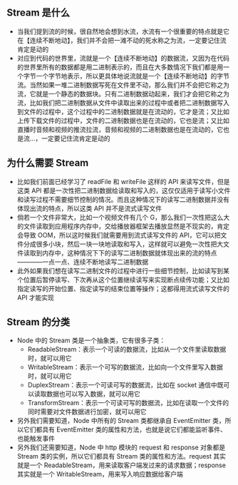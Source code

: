 ## Stream 是什么

* 当我们提到流的时候，很自然地会想到水流，水流有一个很重要的特点就是它在【连续不断地动】，我们并不会把一滩不动的死水称之为流，一定要记住流肯定是动的
* 对应到代码的世界里，流就是一个【连续不断地动】的数据流，又因为在代码的世界里所有的数据都是用二进制表示的，而且在大多数情况下我们都是用一个字节一个字节地表示，所以更具体地说流就是一个【连续不断地动】的字节流。当然如果一堆二进制数据写死在文件里不动，那么我们并不会把它称之为流，它就是一个静态的数据块。只有二进制数据动起来，我们才会把它称之为流，比如我们把二进制数据从文件中读取出来的过程中或者把二进制数据写入到文件的过程中，这个过程中的二进制数据就是在流动的，它才是流；又比如上传下载文件的过程中，文件的二进制数据也是在流动的，它也是流；又比如直播时音频和视频的推流拉流，音频和视频的二进制数据也是在流动的，它也是流...，一定要记住流肯定是动的

## 为什么需要 Stream

* 比如我们前面已经学习了 readFile 和 writeFile 这样的 API 来读写文件，但是这类 API 都是一次性把二进制数据给读取和写入的，这仅仅适用于读写小文件和读写过程不需要细节控制的情况。而且这种情况下的读写二进制数据并没有体现出流的特点，所以这类 API 并不是流式读写文件
* 倘若一个文件非常大，比如一个视频文件有几个 G，那么我们一次性把这么大的文件读取到应用程序内存中，交给播放器框架去播放显然是不现实的，肯定会导致 OOM，所以这时候我们就需要用到流式读写文件的 API，它可以把文件分成很多小块，然后一块一块地读取和写入，这样就可以避免一次性把大文件读取到内存中，这种情况下下的读写二进制数据就体现出来的流的特点————一点一点、连续不断地读写二进制数据
* 此外如果我们想在读写二进制文件的过程中进行一些细节控制，比如读写到某个位置后暂停读写、下次再从这个位置继续读写来实现断点续传功能；又比如指定读写的开始位置、指定读写的结束位置等操作；这都得用流式读写文件的 API 才能实现

## Stream 的分类

* Node 中的 Stream 类是一个抽象类，它有很多子类：
  * ReadableStream：表示一个可读的数据流，比如从一个文件里读取数据时，就可以用它
  * WritableStream：表示一个可写的数据流，比如向一个文件里写入数据时，就可以用它
  * DuplexStream：表示一个可读可写的数据流，比如在 socket 通信中既可以读取数据也可以写入数据，就可以用它
  * TransformStream：表示一个可读可写的数据流，比如在读取一个文件的同时需要对文件数据进行加密，就可以用它
* 另外我们需要知道，Node 中所有的 Stream 类都继承自 EventEmitter 类，所以它们都具有 EventEmitter 类的属性和方法，也就是说它们都能监听事件、也能触发事件
* 另外我们还需要知道，Node 中 http 模块的 request 和 response 对象都是 Stream 类的实例，所以它们都具有 Stream 类的属性和方法。request 其实就是一个 ReadableStream，用来读取客户端发过来的请求数据；response 其实就是一个 WritableStream，用来写入响应数据给客户端